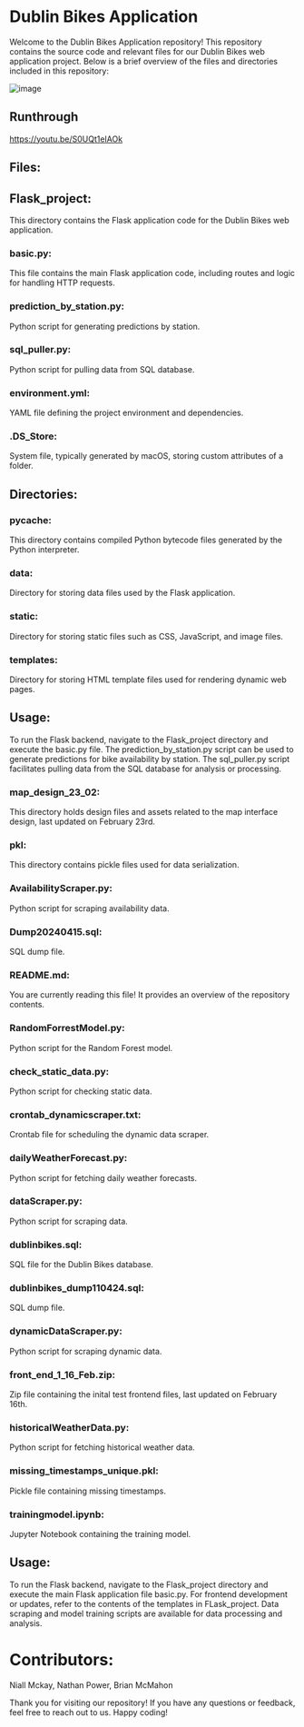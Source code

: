 # Dublin Bikes Application
Welcome to the Dublin Bikes Application repository! This repository contains the source code and relevant files for our Dublin Bikes web application project. Below is a brief overview of the files and directories included in this repository:

![image](https://github.com/Niallmckayy/UCDBikes/assets/143412613/bf9d6db6-e006-4e42-af1c-4c0883cd9d25)

## Runthrough

https://youtu.be/S0UQt1eIAOk


## Files:
## Flask_project: 
This directory contains the Flask application code for the Dublin Bikes web application.

### basic.py:
This file contains the main Flask application code, including routes and logic for handling HTTP requests.
### prediction_by_station.py:
Python script for generating predictions by station.
### sql_puller.py:
Python script for pulling data from SQL database.
### environment.yml: 
YAML file defining the project environment and dependencies.

### .DS_Store: 
System file, typically generated by macOS, storing custom attributes of a folder.
## Directories:
### pycache: 
This directory contains compiled Python bytecode files generated by the Python interpreter.
### data: 
Directory for storing data files used by the Flask application.
### static: 
Directory for storing static files such as CSS, JavaScript, and image files.
### templates:
Directory for storing HTML template files used for rendering dynamic web pages.
## Usage:
To run the Flask backend, navigate to the Flask_project directory and execute the basic.py file.
The prediction_by_station.py script can be used to generate predictions for bike availability by station.
The sql_puller.py script facilitates pulling data from the SQL database for analysis or processing.

### map_design_23_02: 
This directory holds design files and assets related to the map interface design, last updated on February 23rd.
### pkl: 
This directory contains pickle files used for data serialization.
### AvailabilityScraper.py:
Python script for scraping availability data.
### Dump20240415.sql: 
SQL dump file.
###  README.md: 
You are currently reading this file! It provides an overview of the repository contents.
### RandomForrestModel.py: 
Python script for the Random Forest model.
### check_static_data.py:
Python script for checking static data.
### crontab_dynamicscraper.txt: 
Crontab file for scheduling the dynamic data scraper.
### dailyWeatherForecast.py: 
Python script for fetching daily weather forecasts.
### dataScraper.py: 
Python script for scraping data.
### dublinbikes.sql: 
SQL file for the Dublin Bikes database.
### dublinbikes_dump110424.sql: 
SQL dump file.
### dynamicDataScraper.py: 
Python script for scraping dynamic data.
### front_end_1_16_Feb.zip: 
Zip file containing the inital test frontend files, last updated on February 16th.
### historicalWeatherData.py: 
Python script for fetching historical weather data.
### missing_timestamps_unique.pkl: 
Pickle file containing missing timestamps.
### trainingmodel.ipynb: 
Jupyter Notebook containing the training model.
## Usage:
To run the Flask backend, navigate to the Flask_project directory and execute the main Flask application file basic.py.
For frontend development or updates, refer to the contents of the templates in FLask_project.
Data scraping and model training scripts are available for data processing and analysis.

# Contributors:
Niall Mckay,
Nathan Power,
Brian McMahon

Thank you for visiting our repository! If you have any questions or feedback, feel free to reach out to us. Happy coding!
